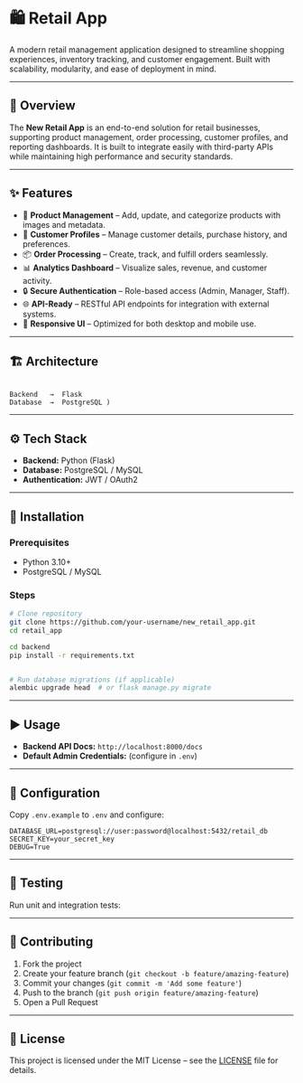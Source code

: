 

# 🛍️ Retail App

A modern retail management application designed to streamline shopping experiences, inventory tracking, and customer engagement. Built with scalability, modularity, and ease of deployment in mind.



---

## 📌 Overview

The **New Retail App** is an end-to-end solution for retail businesses, supporting product management, order processing, customer profiles, and reporting dashboards. It is built to integrate easily with third-party APIs while maintaining high performance and security standards.

---

## ✨ Features

* 🛒 **Product Management** – Add, update, and categorize products with images and metadata.
* 👤 **Customer Profiles** – Manage customer details, purchase history, and preferences.
* 📦 **Order Processing** – Create, track, and fulfill orders seamlessly.
* 📊 **Analytics Dashboard** – Visualize sales, revenue, and customer activity.
* 🔒 **Secure Authentication** – Role-based access (Admin, Manager, Staff).
* 🌐 **API-Ready** – RESTful API endpoints for integration with external systems.
* 📱 **Responsive UI** – Optimized for both desktop and mobile use.

---

## 🏗️ Architecture

```

Backend   →  Flask
Database  →  PostgreSQL )

```

---

## ⚙️ Tech Stack

* **Backend:** Python (Flask) 
* **Database:** PostgreSQL / MySQL
* **Authentication:** JWT / OAuth2


---

## 🚀 Installation

### Prerequisites

* Python 3.10+ 
* PostgreSQL / MySQL

### Steps

```bash
# Clone repository
git clone https://github.com/your-username/new_retail_app.git
cd retail_app

cd backend
pip install -r requirements.txt


# Run database migrations (if applicable)
alembic upgrade head  # or flask manage.py migrate

```

---

## ▶️ Usage

* **Backend API Docs:** `http://localhost:8000/docs`
* **Default Admin Credentials:** (configure in `.env`)

---

## 🔧 Configuration

Copy `.env.example` to `.env` and configure:

```env
DATABASE_URL=postgresql://user:password@localhost:5432/retail_db
SECRET_KEY=your_secret_key
DEBUG=True
```

---

## 🧪 Testing

Run unit and integration tests:

---

## 🤝 Contributing

1. Fork the project
2. Create your feature branch (`git checkout -b feature/amazing-feature`)
3. Commit your changes (`git commit -m 'Add some feature'`)
4. Push to the branch (`git push origin feature/amazing-feature`)
5. Open a Pull Request

---

## 📜 License

This project is licensed under the MIT License – see the [LICENSE](LICENSE) file for details.

